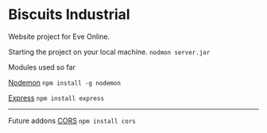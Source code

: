 # Biscuits Industrial
Website project for Eve Online.

Starting the project on your local machine.
``nodmon server.jar``

Modules used so far


[Nodemon](https://www.npmjs.com/package/nodemon)
``npm install -g nodemon``

[Express](https://www.npmjs.com/package/express)
``npm install express``

------------------------------------------------------
Future addons
[CORS](https://expressjs.com/en/resources/middleware/cors.html)
``npm install cors``

